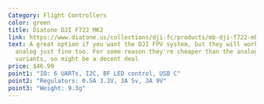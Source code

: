 ```yaml
---
Category: Flight Controllers
color: green
title: Diatone DJI F722 MK2
link: https://www.diatone.us/collections/dji-fc/products/mb-dji-f722-mk2-fc
text: A great option if you want the DJI FPV system, but they will work with
  analog just fine too. For some reason they're cheaper than the analog
  variants, so might be a decent deal
price: $46.99
point1: "IO: 6 UARTs, I2C, BF LED control, USB C"
point2: "Regulators: 0.5A 3.3V, 3A 5v, 3A 9V"
point3: "Weight: 9.3g"
---
```

